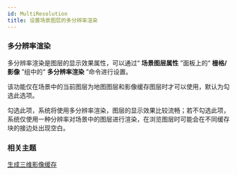 ```yaml
---
id: MultiResolution
title: 设置场景图层的多分辨率渲染  
---  
```

### 多分辨率渲染

多分辨率渲染是图层的显示效果属性，可以通过“ **场景图层属性** ”面板上的“ **栅格/影像** ”组中的“ **多分辨率渲染** ”命令进行设置。

该功能仅在场景中的当前图层为地图图层和影像缓存图层时才可以使用，默认为勾选此选项。

勾选此项，系统将使用多分辨率渲染，图层的显示效果比较流畅；若不勾选此项，系统仅使用一种分辨率对场景中的图层进行渲染，在浏览图层时可能会在不同缓存块的接边处出现空白。

###  相关主题


[生成三维影像缓存](../../Optimization/Cache/ImageCache)



